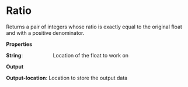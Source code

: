 # Ratio

Returns a pair of integers whose ratio is exactly equal to the original float and with a positive denominator.

 **Properties**
 

**String**:                     Location of the float to work on

 **Output**
 

**Output-location**: Location to store the output data